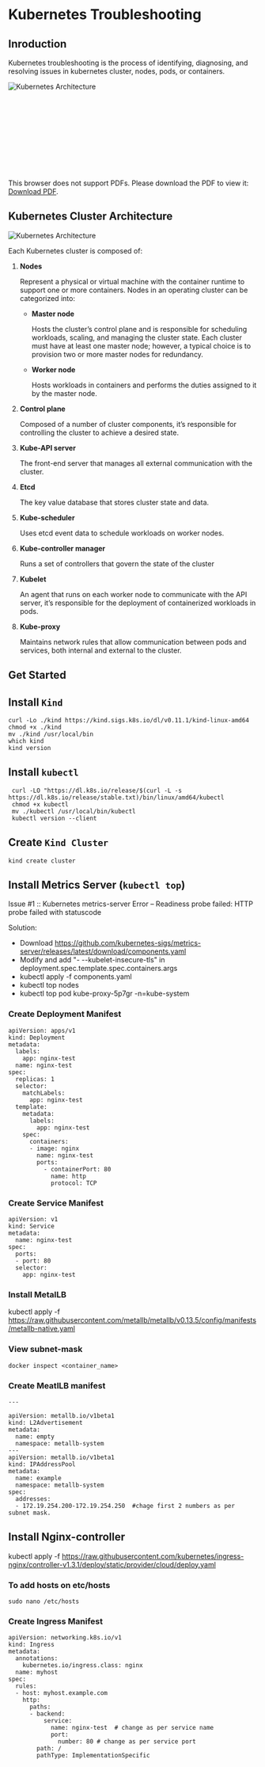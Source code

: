 # Kubernetes Troubleshooting

## Inroduction

Kubernetes troubleshooting is the process of identifying, diagnosing, and resolving issues in kubernetes cluster, nodes, pods, or containers.

 ![Kubernetes Architecture](/assets/images/architecture.png) 

 <object data="http://yoursite.com/the.pdf" type="application/pdf" width="700px" height="700px">
    <embed src="http://yoursite.com/the.pdf">
        <p>This browser does not support PDFs. Please download the PDF to view it: <a href="http://yoursite.com/the.pdf">Download PDF</a>.</p>
    </embed>
</object>


## Kubernetes Cluster Architecture
 ![Kubernetes Architecture](/assets/images/architecture.png) 

Each Kubernetes cluster is composed of:

1. **Nodes**
    
    Represent a physical or virtual machine with the container runtime to support one or more containers. Nodes in an operating cluster can be categorized into:
    * **Master node**

      Hosts the cluster’s control plane and is responsible for scheduling workloads, scaling, and managing the cluster state. Each cluster must have at least one master node; however, a typical choice is to provision two or more master nodes for redundancy.
          
    * **Worker node**
    
      Hosts workloads in containers and performs the duties assigned to it by the master node.‍

2. **Control plane**

    Composed of a number of cluster components, it’s responsible for controlling the cluster to achieve a desired state.‍

3. **Kube-API server**

    The front-end server that manages all external communication with the cluster.‍

4. **Etcd**

    The key value database that stores cluster state and data.‍

5. **Kube-scheduler**

    Uses etcd event data to schedule workloads on worker nodes.‍

6. **Kube-controller manager**

    Runs a set of controllers that govern the state of the cluster‍

7. **Kubelet** 

    An agent that runs on each worker node to communicate with the API server, it’s responsible for the deployment of containerized workloads in pods.‍

8. **Kube-proxy**

    Maintains network rules that allow communication between pods and services, both internal and external to the cluster.

## Get Started

## Install ```Kind```

  ```
  curl -Lo ./kind https://kind.sigs.k8s.io/dl/v0.11.1/kind-linux-amd64
  chmod +x ./kind
  mv ./kind /usr/local/bin
  which kind
  kind version
  ```


## Install ``kubectl``
 
```
 curl -LO "https://dl.k8s.io/release/$(curl -L -s https://dl.k8s.io/release/stable.txt)/bin/linux/amd64/kubectl
 chmod +x kubectl
 mv ./kubectl /usr/local/bin/kubectl
 kubectl version --client
```
## Create ```Kind Cluster```
 ```
 kind create cluster
 ```
 
## Install Metrics Server (``kubectl top``)
Issue #1 :: Kubernetes metrics-server Error – Readiness probe failed: HTTP probe failed with statuscode

Solution:
 
- Download https://github.com/kubernetes-sigs/metrics-server/releases/latest/download/components.yaml
- Modify and add "- --kubelet-insecure-tls" in deployment.spec.template.spec.containers.args
- kubectl apply -f components.yaml
- kubectl top nodes
- kubectl top  pod kube-proxy-5p7gr -n=kube-system


### Create Deployment Manifest

```
apiVersion: apps/v1
kind: Deployment
metadata:
  labels:
    app: nginx-test
  name: nginx-test
spec:
  replicas: 1
  selector:
    matchLabels:
      app: nginx-test
  template:
    metadata:
      labels:
        app: nginx-test
    spec:
      containers:
      - image: nginx
        name: nginx-test
        ports:
          - containerPort: 80
            name: http
            protocol: TCP
```

### Create Service Manifest


```
apiVersion: v1
kind: Service
metadata:
  name: nginx-test
spec:
  ports:
  - port: 80
  selector:
    app: nginx-test
```


### Install MetalLB
kubectl apply -f https://raw.githubusercontent.com/metallb/metallb/v0.13.5/config/manifests/metallb-native.yaml
 
### View subnet-mask
```docker inspect <container_name>```

### Create MeatlLB manifest
```
---

apiVersion: metallb.io/v1beta1
kind: L2Advertisement
metadata:
  name: empty
  namespace: metallb-system
---
apiVersion: metallb.io/v1beta1
kind: IPAddressPool
metadata:
  name: example
  namespace: metallb-system
spec:
  addresses:
  - 172.19.254.200-172.19.254.250  #chage first 2 numbers as per subnet mask.
```

## Install Nginx-controller
  kubectl apply -f https://raw.githubusercontent.com/kubernetes/ingress-nginx/controller-v1.3.1/deploy/static/provider/cloud/deploy.yaml

### To add hosts on etc/hosts
```sudo nano /etc/hosts```

### Create Ingress Manifest
```
apiVersion: networking.k8s.io/v1
kind: Ingress
metadata:
  annotations:
    kubernetes.io/ingress.class: nginx
  name: myhost
spec:
  rules:
  - host: myhost.example.com
    http:
      paths:
      - backend:
          service:
            name: nginx-test  # change as per service name
            port:
              number: 80 # change as per service port
        path: /
        pathType: ImplementationSpecific
```